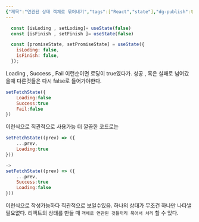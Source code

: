 ```yaml
---
{"제목":"연관된 상태 객체로 묶어내기","tags":["React","state"],"dg-publish":true,"permalink":"/v2/공부노트/React/연관된 상태 객체로 묶어내기/","dgPassFrontmatter":true}
---
```




```jsx
  const [isLoding , setLoding]= useState(false)  
  const [isFinish , setFinish ]= useState(false)
```


```jsx
  const [promiseState, setPromiseState] = useState({
    isLoding: false,
    isFinish: false,
  });
```

Loading  , Success , Fail 이런순이면 로딩이 true였다가. 성공 , 혹은 실패로 넘어갔을때 다른것들은 다시 false로 들어가야한다.

```jsx
setFetchState({
	Loading:false
	Success:true
	Fail:false
})
```

이런식으로 직관적으로 사용가능 더 깔끔한 코드로는

```jsx
setFetchState((prev) => ({
	...prev,
	Loading:true
}))

-> 
setFetchState((prev) => ({
	...prev,
	Success:true
	Loading:false
}))
```

이런식으로 작성가능하다 직관적으로 보일수있음.
하나의 상태가 무조건 하나만 나타낼 필요없다.
리액트의 상태를 만들 때 `객체로 연관된 것들끼리 묶어서 처리` 할 수 있다.
